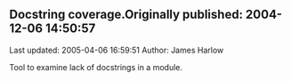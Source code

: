 ## Docstring coverage.Originally published: 2004-12-06 14:50:57 
Last updated: 2005-04-06 16:59:51 
Author: James Harlow 
 
Tool to examine lack of docstrings in a module.
